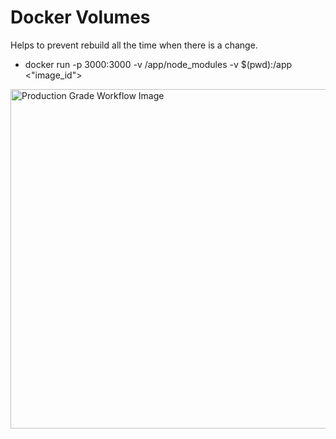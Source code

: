 # Docker Volumes

Helps to prevent rebuild all the time when there is a change.

- docker run -p 3000:3000 -v /app/node_modules -v $(pwd):/app <"image_id">

<img width="543" alt="Production Grade Workflow Image" src="https://github.com/armagandalkiran/docker-self-bootcamp/assets/77741597/5d09a2c0-7bd5-49fa-91d0-b079d19be8a8">
